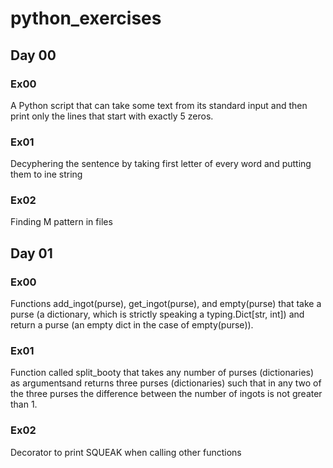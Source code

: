 # python_exercises

## Day 00

### Ex00

A Python script that can take some text from its standard input and then print only the lines that start with exactly 5 zeros.

### Ex01

Decyphering the sentence by taking first letter of every word and putting them to ine string

### Ex02

Finding M pattern in files

## Day 01

### Ex00

Functions add_ingot(purse), get_ingot(purse), and empty(purse) that take a purse (a dictionary, which is strictly speaking a typing.Dict[str, int]) and return a purse (an empty dict in the case of empty(purse)). 

### Ex01

Function called split_booty that takes any number of purses (dictionaries) as argumentsand returns three purses (dictionaries) such that in any two of the three purses the difference between the number of ingots is not greater than 1. 

### Ex02

Decorator to print SQUEAK when calling other functions